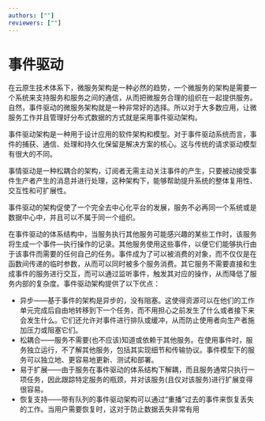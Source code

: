 ```yaml
---
authors: [""]
reviewers: [""]
---
```

# 事件驱动

在云原生技术体系下，微服务架构是一种必然的趋势，一个微服务的架构是需要一个系统来支持服务和服务之间的通信，从而把微服务合理的组织在一起提供服务。自然，事件驱动的微服务架构就是一种非常好的选择。所以对于大多数应用，让微服务工作并且管理好分布式数据的方式就是采用事件驱动架构。

事件驱动架构是一种用于设计应用的软件架构和模型。对于事件驱动系统而言，事件的捕获、通信、处理和持久化保留是解决方案的核心。这与传统的请求驱动模型有很大的不同。

事情驱动是一种松耦合的架构，订阅者无需主动关注事件的产生，只要被动接受事件生产者产生的消息并进行处理，这种架构下，能够帮助提升系统的整体复用性、交互性和可扩展性。

事件驱动的架构促使了一个完全去中心化平台的发展，服务不必再同一个系统或是数据中心中，并且可以不属于同一个组织。

在事件驱动的体系结构中，当服务执行其他服务可能感兴趣的某些工作时，该服务将生成一个事件—执行操作的记录。其他服务使用这些事件，以便它们能够执行由于该事件而需要的任何自己的任务。事件成为了可以被消费的对象，而不仅仅是在函数间传递的临时参数，从而可以同时被多个服务消费。其它服务不需要直接和生成事件的服务进行交互，而可以通过监听事件，触发其对应的操作，从而降低了服务内部的复杂度。事件驱动架构提供了以下优点：
- 异步——基于事件的架构是异步的，没有阻塞。这使得资源可以在他们的工作单元完成后自由地转移到下一个任务，而不用担心之前发生了什么或者接下来会发生什么。它们还允许对事件进行排队或缓冲，从而防止使用者向生产者施加压力或阻塞它们。
- 松耦合——服务不需要(也不应该)知道或依赖于其他服务。在使用事件时，服务独立运行，不了解其他服务，包括其实现细节和传输协议。事件模型下的服务可以独立地、更容易地更新、测试和部署。
- 易于扩展——由于服务在事件驱动的体系结构下解耦，而且服务通常只执行一项任务，因此跟踪特定服务的瓶颈，并对该服务(且仅对该服务)进行扩展变得很容易。
- 恢复支持——带有队列的事件驱动架构可以通过“重播”过去的事件来恢复丢失的工作。当用户需要恢复时，这对于防止数据丢失非常有用
